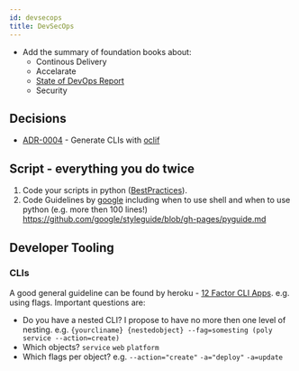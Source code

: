 ```yaml
---
id: devsecops
title: DevSecOps
---
```


* Add the summary of foundation books about:
  * Continous Delivery
  * Accelarate
  * [State of DevOps Report](https://cloudplatformonline.com/rs/248-TPC-286/images/DORA-State%20of%20DevOps.pdf)
  * Security

## Decisions

- [ADR-0004](adr/0004-generate-clis-with-cement) - Generate CLIs with [oclif](https://oclif.io/docs/introduction)

## Script - everything you do twice
1. Code your scripts in python ([BestPractices](https://srcco.de/posts/writing-python-command-line-scripts.html)).
2. Code Guidelines by [google](https://google.github.io/styleguide/shell.xml) including when to use shell and when to use python (e.g. more then 100 lines!) https://github.com/google/styleguide/blob/gh-pages/pyguide.md

## Developer Tooling

### CLIs 

A good general guideline can be found by heroku - [12 Factor CLI Apps](https://medium.com/@jdxcode/12-factor-cli-apps-dd3c227a0e46). e.g. using flags. Important questions are: 

- Do you have a nested CLI? I propose to have no more then one level of nesting. e.g. `{yourcliname} {nestedobject} --fag=somesting (poly service --action=create)` 
- Which objects? `service` `web` `platform`
- Which flags per object? e.g. `--action="create"` `-a="deploy"` `-a=update`